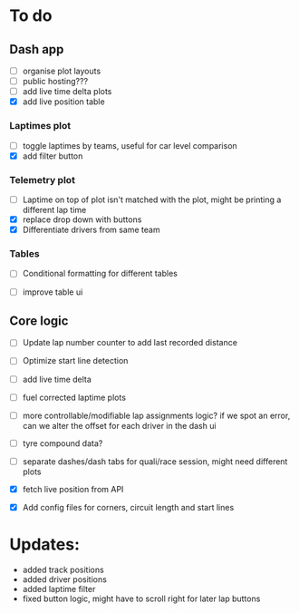 # To do 

## Dash app 
  - [ ] organise plot layouts
  - [ ] public hosting???
  - [ ] add live time delta plots 
  - [x] add live position table
### Laptimes plot 
  - [ ] toggle laptimes by teams, useful for car level comparison
  - [x] add filter button 
### Telemetry plot 
  - [ ] Laptime on top of plot isn't matched with the plot, might be printing a different lap time
  - [x] replace drop down with buttons 
  - [x] Differentiate drivers from same team 
### Tables 
  - [ ] Conditional formatting for different tables
  - [ ] improve table ui
  

## Core logic 
  - [ ] Update lap number counter to add last recorded distance 
  - [ ] Optimize start line detection 
  - [ ] add live time delta
  - [ ] fuel corrected laptime plots
  - [ ] more controllable/modifiable lap assignments logic? if we spot an error, can we alter the offset for each driver in the dash ui
  - [ ] tyre compound data?
  - [ ] separate dashes/dash tabs for quali/race session, might need different plots 
  - [x] fetch live position from API 
  - [x] Add config files for corners, circuit length and start lines


# Updates:

 - added track positions
 - added driver positions
 - added laptime filter
 - fixed button logic, might have to scroll right for later lap buttons

 

